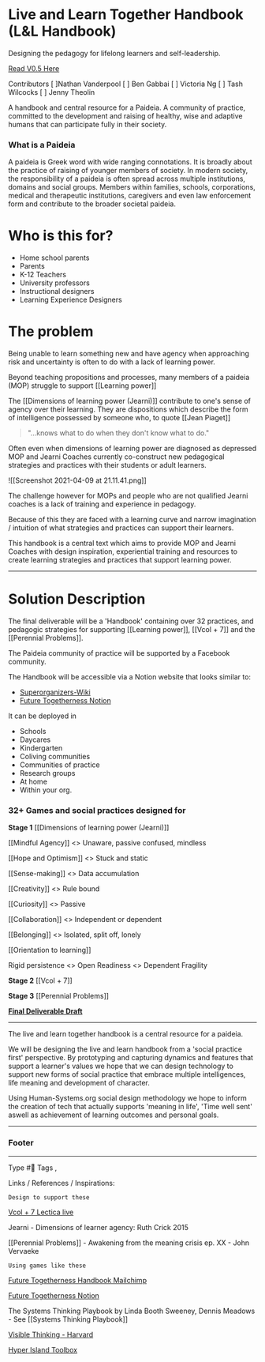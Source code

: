 # Live and Learn Together Handbook (L&L Handbook)
Designing the pedagogy for lifelong learners and self-leadership.

[Read V0.5 Here](https://sxhx.notion.site/Paideia-X-Praxis-Games-for-Supporting-Learning-Power-6cdf16affb3b46dfbd89318fc0b58d82)

Contributors 
[ ]Nathan Vanderpool
[ ] Ben Gabbai
[ ] Victoria Ng
[ ] Tash Wilcocks
[ ] Jenny Theolin 

A handbook and central resource for a Paideia. A community of practice, committed to the development and raising of healthy, wise and adaptive humans that can participate fully in their society. 

### What is a Paideia 
A paideia is Greek word with wide ranging connotations. It is broadly about the practice of raising of younger members of society. In modern society, the responsibility of a paideia is often spread across multiple institutions, domains and social groups. Members within families, schools, corporations, medical and therapeutic institutions, caregivers and even law enforcement form and contribute to the broader societal paideia. 

# Who is this for?
- Home school parents
- Parents
- K-12 Teachers
- University professors
- Instructional designers
- Learning Experience Designers

# The problem
Being unable to learn something new and have agency when approaching risk and uncertainty is often to do with a lack of learning power.

Beyond teaching propositions and processes, many members of a paideia (MOP) struggle to support [[Learning power]]

The [[Dimensions of learning power (Jearni)]] contribute to one's sense of agency over their learning. They are dispositions which describe the form of intelligence possessed by someone who, to quote [[Jean Piaget]] 

> "…knows what to do when they don't know what to do."

 Often even when dimensions of learning power are diagnosed as depressed MOP and Jearni Coaches currently co-construct new pedagogical strategies and practices with their students or adult learners. 
 
 ![[Screenshot 2021-04-09 at 21.11.41.png]]
 
 The challenge however for MOPs and people who are not qualified Jearni coaches is a lack of training and experience in pedagogy. 
 
 Because of this they are faced with a learning curve and narrow imagination / intuition of what strategies and practices can support their learners.
 
 This handbook is a central text which aims to provide MOP and Jearni Coaches with design inspiration, experiential training and resources to create learning strategies and practices that support learning power. 
 

---

# Solution Description

The final deliverable will be a 'Handbook' containing over 32 practices, and pedagogic strategies for supporting [[Learning power]], [[Vcol + 7]] and the [[Perennial Problems]].

The Paideia community of practice will be supported by a Facebook community.

The Handbook will be accessible via a Notion website that looks similar to:
- [Superorganizers-Wiki](https://optemization.com/superorganizers-wiki)
- [Future Togetherness Notion](https://www.notion.so/humsys/Future-Togetherness-Handbook-3ea8b4d78fbc47028f4854ec052e7316)

It can be deployed in 
- Schools 
- Daycares
- Kindergarten
- Coliving communities
- Communities of practice
- Research groups
- At home 
- Within your org. 

### 32+ Games and social practices designed for 


**Stage 1**
[[Dimensions of learning power (Jearni)]]

[[Mindful Agency]] <> Unaware, passive confused, mindless 

[[Hope and Optimism]] <> Stuck and static 

[[Sense-making]] <> Data accumulation 

[[Creativity]] <> Rule bound

[[Curiosity]] <> Passive

[[Collaboration]] <> Independent or dependent

[[Belonging]] <> Isolated, split off, lonely

[[Orientation to learning]]

Rigid persistence <> Open Readiness <> Dependent Fragility 

**Stage 2**
[[Vcol + 7]]

**Stage 3**
[[Perennial Problems]]


[**Final Deliverable Draft**](https://www.notion.so/sxhx/Live-and-Learn-Together-Handbook-72660a5e8fe5443f8a42396df6da31af)

---

The live and learn together handbook is a central resource for a paideia. 

We will be designing the live and learn handbook from a 'social practice first' perspective. By prototyping and capturing dynamics and features that support a learner's values we hope that we can design technology to support new forms of social practice that embrace multiple intelligences, life meaning and development of character. 

Using Human-Systems.org social design methodology we hope to inform the creation of tech that actually supports 'meaning in life', 'Time well sent' aswell as achievement of learning outcomes and personal goals.

---

### Footer 

---
Type #🌲 
Tags ,

Links / References / Inspirations:

`Design to support these`

[Vcol + 7 Lectica live](https://lecticalive.org/about/vcol#gsc.tab=0)

 Jearni - Dimensions of learner agency: Ruth Crick 2015 

[[Perennial Problems]] - Awakening from the meaning crisis ep. XX - John Vervaeke 

`Using games like these`

[Future Togetherness Handbook Mailchimp](https://mailchi.mp/22a4ffa1f3ee/future-togetherness-test-kitchen)

[Future Togetherness Notion](https://www.notion.so/humsys/Future-Togetherness-Handbook-3ea8b4d78fbc47028f4854ec052e7316)

The Systems Thinking Playbook by Linda Booth Sweeney, Dennis Meadows - See [[Systems Thinking Playbook]]

[Visible Thinking - Harvard](http://pz.harvard.edu/projects/visible-thinking)

[Hyper Island Toolbox](https://toolbox.hyperisland.com/)